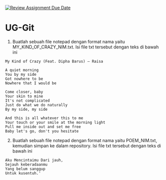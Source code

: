 [![Review Assignment Due Date](https://classroom.github.com/assets/deadline-readme-button-22041afd0340ce965d47ae6ef1cefeee28c7c493a6346c4f15d667ab976d596c.svg)](https://classroom.github.com/a/sExUdTt3)
# UG-Git
1. Buatlah sebuah file notepad dengan format nama yaitu MY_KIND_OF_CRAZY_NIM.txt. Isi file txt tersebut dengan teks di bawah ini

````
My Kind of Crazy (Feat. Dipha Barus) – Raisa

A quiet morning 
You by my side
Got nowhere to be
Nowhere that I would be

Come closer, baby
Your skin to mine
It's not complicated
Just do what we do naturally 
By my side, my side

And this is all whatever this to me
Your touch or your smile at the morning light 
Pull me inside out and set me free
Baby let's go, don't you hesitate

````
2. Buatlah sebuah file notepad dengan format nama yaitu POEM_NIM.txt, kemudian simpan ke dalam repository. Isi file txt tersebut dengan teks di bawah ini
````
Aku Mencintaimu Dari jauh,
Sejauh keberadaanmu
Yang belum sanggup
Untuk kusentuh.'
````
